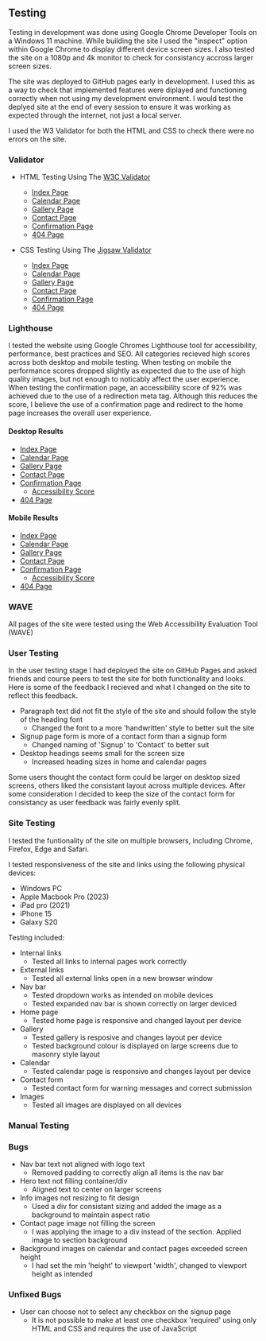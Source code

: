 ## Testing

Testing in development was done using Google Chrome Developer Tools on a Windows 11 machine. While building the site I used the "inspect" option within Google Chrome to display different device screen sizes. I also tested the site on a 1080p and 4k monitor to check for consistancy accross larger screen sizes. 

The site was deployed to GitHub pages early in development. I used this as a way to check that implemented features were diplayed and functioning correctly when not using my development environment. I would test the deplyed site at the end of every session to ensure it was working as expected through the internet, not just a local server. 

I used the W3 Validator for both the HTML and CSS to check there were no errors on the site.

### Validator

- HTML Testing Using The [W3C Validator](https://validator.w3.org/)
    - [Index Page](https://validator.w3.org/nu/?doc=https%3A%2F%2Fkylemardell.github.io%2Fgarden-collective%2Findex.html)
    - [Calendar Page](https://validator.w3.org/nu/?doc=https%3A%2F%2Fkylemardell.github.io%2Fgarden-collective%2Fcalendar.html)
    - [Gallery Page](https://validator.w3.org/nu/?doc=https%3A%2F%2Fkylemardell.github.io%2Fgarden-collective%2Fgallery.html)
    - [Contact Page](https://validator.w3.org/nu/?doc=https%3A%2F%2Fkylemardell.github.io%2Fgarden-collective%2Fcontact.html)
    - [Confirmation Page](https://validator.w3.org/nu/?doc=https%3A%2F%2Fkylemardell.github.io%2Fgarden-collective%2Fconfirmation.html)
    - [404 Page](https://validator.w3.org/nu/?doc=https%3A%2F%2Fkylemardell.github.io%2Fgarden-collective%2F404.html)

- CSS Testing Using The [Jigsaw Validator](https://jigsaw.w3.org/css-validator/)
    - [Index Page](https://jigsaw.w3.org/css-validator/validator?uri=https%3A%2F%2Fkylemardell.github.io%2Fgarden-collective%2Findex.html&profile=css3svg&usermedium=all&warning=1&vextwarning=&lang=en)
    - [Calendar Page](https://jigsaw.w3.org/css-validator/validator?uri=https%3A%2F%2Fkylemardell.github.io%2Fgarden-collective%2Fcalendar.html&profile=css3svg&usermedium=all&warning=1&vextwarning=&lang=en)
    - [Gallery Page](https://jigsaw.w3.org/css-validator/validator?uri=https%3A%2F%2Fkylemardell.github.io%2Fgarden-collective%2Fgallery.html&profile=css3svg&usermedium=all&warning=1&vextwarning=&lang=en)
    - [Contact Page](https://jigsaw.w3.org/css-validator/validator?uri=https%3A%2F%2Fkylemardell.github.io%2Fgarden-collective%2Fcontact.html&profile=css3svg&usermedium=all&warning=1&vextwarning=&lang=en)
    - [Confirmation Page](https://jigsaw.w3.org/css-validator/validator?uri=https%3A%2F%2Fkylemardell.github.io%2Fgarden-collective%2Fconfirmation.html&profile=css3svg&usermedium=all&warning=1&vextwarning=&lang=en)
    - [404 Page](https://jigsaw.w3.org/css-validator/validator?uri=https%3A%2F%2Fkylemardell.github.io%2Fgarden-collective%2F404.html&profile=css3svg&usermedium=all&warning=1&vextwarning=&lang=en)

### Lighthouse

I tested the website using Google Chromes Lighthouse tool for accessibility, performance, best practices and SEO. All categories recieved high scores across both desktop and mobile testing. When testing on mobile the performance scores dropped slightly as expected due to the use of high quality images, but not enough to noticably affect the user experience. When testing the confirmation page, an accessibility score of 92% was achieved due to the use of a redirection meta tag. Although this reduces the score, I believe the use of a confirmation page  and redirect to the home page increases the overall user experience.

#### Desktop Results
- [Index Page](https://github.com/KyleMardell/garden-collective/blob/main/media/lighthouse/index-lighthouse-desktop.png)
- [Calendar Page](https://github.com/KyleMardell/garden-collective/blob/main/media/lighthouse/calendar-lighthouse-desktop.png)
- [Gallery Page](https://github.com/KyleMardell/garden-collective/blob/main/media/lighthouse/gallery-lighthouse-desktop.png)
- [Contact Page](https://github.com/KyleMardell/garden-collective/blob/main/media/lighthouse/contact-lighthouse-desktop.png)
- [Confirmation Page](https://github.com/KyleMardell/garden-collective/blob/main/media/lighthouse/confirmation-lighthouse-desktop.png)
    - [Accessibility Score](https://github.com/KyleMardell/garden-collective/blob/main/media/lighthouse/accessibility-lighthouse-desktop.png)
- [404 Page](https://github.com/KyleMardell/garden-collective/blob/main/media/lighthouse/404-lighthouse-desktop.png)

#### Mobile Results
- [Index Page](https://github.com/KyleMardell/garden-collective/blob/main/media/lighthouse/index-lighthouse-mobile.png)
- [Calendar Page](https://github.com/KyleMardell/garden-collective/blob/main/media/lighthouse/calendar-lighthouse-mobile.png)
- [Gallery Page](https://github.com/KyleMardell/garden-collective/blob/main/media/lighthouse/gallery-lighthouse-mobile.png)
- [Contact Page](https://github.com/KyleMardell/garden-collective/blob/main/media/lighthouse/contact-lighthouse-mobile.png)
- [Confirmation Page](https://github.com/KyleMardell/garden-collective/blob/main/media/lighthouse/confirmation-lighthouse-mobile.png)
    - [Accessibility Score](https://github.com/KyleMardell/garden-collective/blob/main/media/lighthouse/accessibility-lighthouse-mobile.png)
- [404 Page](https://github.com/KyleMardell/garden-collective/blob/main/media/lighthouse/404-lighthouse-mobile.png)

### WAVE

All pages of the site were tested using the Web Accessibility Evaluation Tool (WAVE)

### User Testing

In the user testing stage I had deployed the site on GitHub Pages and asked friends and course peers to test the site for both functionality and looks. Here is some of the feedback I recieved and what I changed on the site to reflect this feedback.

- Paragraph text did not fit the style of the site and should follow the style of the heading font
    - Changed the font to a more 'handwritten' style to better suit the site
- Signup page form is more of a contact form than a signup form
    - Changed naming of 'Signup' to 'Contact' to better suit
- Desktop headings seems small for the screen size
    - Increased heading sizes in home and calendar pages

Some users thought the contact form could be larger on desktop sized screens, others liked the consistant layout across multiple devices. After some consideration I decided to keep the size of the contact form for consistancy as user feedback was fairly evenly split.

### Site Testing

I tested the funtionality of the site on multiple browsers, including Chrome, Firefox, Edge and Safari. 

I tested responsiveness of the site and links using the following physical devices:
- Windows PC
- Apple Macbook Pro (2023)
- iPad pro (2021)
- iPhone 15
- Galaxy S20

Testing included:
- Internal links
    - Tested all links to internal pages work correctly
- External links
    - Tested all external links open in a new browser window 
- Nav bar
    - Tested dropdown works as intended on mobile devices
    - Tested expanded nav bar is shown correctly on larger deviced
- Home page
    - Tested home page is responsive and changed layout per device
- Gallery
    - Tested gallery is resposive and changes layout per device
    - Tested background colour is displayed on large screens due to masonry style layout
- Calendar
    - Tested calendar page is responsive and changes layout per device
- Contact form
    - Tested contact form for warning messages and correct submission
- Images
    - Tested all images are displayed on all devices

### Manual Testing

### Bugs

- Nav bar text not aligned with logo text
    - Removed padding to correctly align all items is the nav bar
- Hero text not filling container/div
    - Aligned text to center on larger screens
- Info images not resizing to fit design
    - Used a div for consistant sizing and added the image as a background to maintain aspect ratio
- Contact page image not filling the screen
    - I was applying the image to a div instead of the section. Applied image to section background
- Background images on calendar and contact pages exceeded screen height
    - I had set the min 'height' to viewport 'width', changed to viewport height as intended

### Unfixed Bugs

- User can choose not to select any checkbox on the signup page
    - It is not possible to make at least one checkbox 'required' using only HTML and CSS and requires the use of JavaScript

